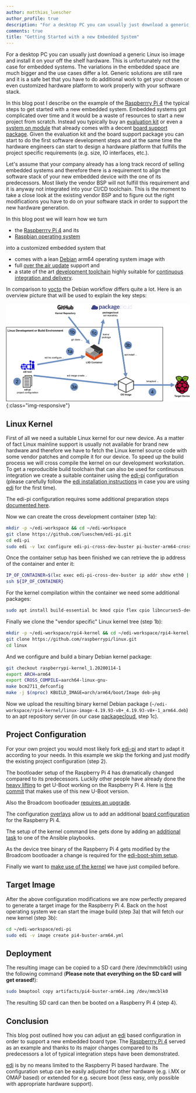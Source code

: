 ```yaml
---
author: matthias_luescher
author_profile: true
description: "For a desktop PC you can usually just download a generic Linux iso image and install it. This is unfortunately not the case for embedded systems. In this blog post I describe on the example of the Raspberrry Pi 4 the typical steps to get started with a new embedded system."
comments: true
title: "Getting Started with a new Embedded System"
---
```


For a desktop PC you can usually just download a generic Linux iso image and install it on your off the shelf hardware.
This is unfortunately not the case for embedded systems. The variations in the embedded space are much bigger and the
use cases differ a lot. Generic solutions are still rare and it is a safe bet that you have to do additional work
to get your chosen or even customized hardware platform to work properly with your software stack.

In this blog post I describe on the example of the [Raspberrry Pi 4](https://www.raspberrypi.org/products/raspberry-pi-4-model-b/)
the typical steps to get started with a new embedded
system. Embedded systems got complicated over time and it would be a waste of resources to start a new project from
scratch. Instead you typically buy an [evaluation kit](https://www.nxp.com/design/development-boards/i.mx-evaluation-and-development-boards/evaluation-kit-for-the-i.mx-8m-applications-processor:MCIMX8M-EVK)
or even a [system on module](https://en.wikipedia.org/wiki/System_on_module) that already comes with a decent
[board support package](https://en.wikipedia.org/wiki/Board_support_package). Given the evaluation kit and the board
support package you can start to do the first software development steps and at the same time the hardware engineers
can start to design a hardware platform that fulfills the project specific requirements (e.g. size, IO interfaces,
etc.).

Let's assume that your company already has a long track record of selling embedded systems and therefore there is a
requirement to align the software stack of your new embedded device with the one of its predecessors. Most likely the
vendor BSP will not fulfill this requirement and it is anyway not integrated into your CI/CD toolchain. This is the
moment to take a close look at the existing vendor BSP and to figure out the right modifications you have to do on your
software stack in order to support the new hardware generation.

In this blog post we will learn how we turn

- the [Raspberrry Pi 4](https://www.raspberrypi.org/products/raspberry-pi-4-model-b/) and its
- [Raspbian operating system](https://www.raspbian.org/)

into a customized embedded system that

- comes with a lean [Debian](https://www.debian.org/) arm64 operating system image with
- full [over the air update](/Updating-a-Debian-Based-IoT-Fleet/) support and
- a state of the art [development toolchain](/A-new-Approach-to-Operating-System-Image-Generation/) highly suitable for
[continuous integration and delivery](/CI-and-CD-for-Debian-and-Ubuntu/).

In comparison to [yocto](https://www.yoctoproject.org/) the Debian workflow differs quite a lot. Here is an overview
picture that will be used to explain the key steps:

![key steps](/assets/images/blog/edi-rpi4.png){:class="img-responsive"}


Linux Kernel
------------

First of all we need a suitable Linux kernel for our new device. As a matter of fact Linux mainline support is usually
not available for brand new hardware and therefore we have to fetch the Linux kernel source code with some vendor
patches and compile it for our device. To speed up the build process we will cross compile the kernel on our development
workstation. To get a reproducible build toolchain that can also be used for continuous integration we create a suitable
container using the [edi-pi](https://github.com/lueschem/edi-pi/) configuration (please carefully follow the
[edi installation instructions](https://docs.get-edi.io/en/latest/getting_started.html) in case you are using
[edi](https://www.get-edi.io) for the first time).

The edi-pi configuration requires some additional preparation steps
[documented here](https://github.com/lueschem/edi-pi/#preparation).

Now we can create the cross development container (step 1a):

``` bash
mkdir -p ~/edi-workspace && cd ~/edi-workspace
git clone https://github.com/lueschem/edi-pi.git
cd edi-pi
sudo edi -v lxc configure edi-pi-cross-dev-buster pi-buster-arm64-cross-dev.yml
```

Once the container setup has been finished we can retrieve the ip address of the container and enter it:

``` bash
IP_OF_CONTAINER=$(lxc exec edi-pi-cross-dev-buster ip addr show eth0 | grep "inet\b" | awk '{print $2}' | cut -d/ -f1)
ssh ${IP_OF_CONTAINER}
```

For the kernel compilation within the container we need some additional packages:

``` bash
sudo apt install build-essential bc kmod cpio flex cpio libncurses5-dev bison libssl-dev wget lzop git
```

Finally we clone the "vendor specific" Linux kernel tree (step 1b):

``` bash
mkdir -p ~/edi-workspace/rpi4-kernel && cd ~/edi-workspace/rpi4-kernel
git clone https://github.com/raspberrypi/linux.git
cd linux
```

And we configure and build a binary Debian kernel package:

``` bash
git checkout raspberrypi-kernel_1.20200114-1
export ARCH=arm64
export CROSS_COMPILE=aarch64-linux-gnu-
make bcm2711_defconfig
make -j $(nproc) KBUILD_IMAGE=arch/arm64/boot/Image deb-pkg
```

Now we upload the resulting binary kernel Debian package
(`~/edi-workspace/rpi4-kernel/linux-image-4.19.93-v8+_4.19.93-v8+-1_arm64.deb`) to an apt repository server
(in our case [packagecloud](https://packagecloud.io/get-edi/debian), step 1c).


Project Configuration
---------------------

For your own project you would most likely fork [edi-pi](https://github.com/lueschem/edi-pi/) and start
to adapt it according to your needs. In this example we skip the forking and just modify the existing project
configuration (step 2).

The bootloader setup of the Raspberry Pi 4 has dramatically changed compared to its predecessors. Luckily
other people have already done the [heavy lifting](https://andrei.gherzan.ro/linux/uboot-on-rpi/) to get U-Boot working
on the Raspberry Pi 4. Here is
[the commit](https://github.com/lueschem/edi-pi/commit/81c8e16d82265ab33a8ec7d500c3e6302e74025d) that makes use of this
new U-Boot version.

Also the Broadcom bootloader
[requires an upgrade](https://github.com/lueschem/edi-pi/commit/3176cc750fc921b7a15831572cf150ad3ff516de).

The configuration [overlays](https://docs.get-edi.io/en/latest/config_management/overlays.html) allow us to add an
additional [board configuration](https://github.com/lueschem/edi-pi/commit/2a063eb9f6027b0e09bc975dd48fbf2d668e00bf)
for the Raspberry Pi 4.

The setup of the kernel command line gets done by adding an
[additional task](https://github.com/lueschem/edi-pi/commit/e3b006e0e282e67bbf499ff9a3c7a0edc443c344) to one of the
Ansible playbooks.

As the device tree binary of the Raspberry Pi 4 gets modified by the Broadcom bootloader a change is required for the
[edi-boot-shim setup](https://github.com/lueschem/edi-boot-shim/commit/80f1b3e8180ca3f99467f76b70f14aa4f912c655).

Finally we want to
[make use of the kernel](https://github.com/lueschem/edi-pi/commit/5ff192d89156c10392f62653a0c211d3f220a9c9) we have
just compiled before.

Target Image
------------

After the above configuration modifications we are now perfectly prepared to generate a target image for the Raspberry
Pi 4. Back on the host operating system we can start the image build (step 3a) that will fetch our new kernel (step 3b):

``` bash
cd ~/edi-workspace/edi-pi
sudo edi -v image create pi4-buster-arm64.yml
```


Deployment
----------

The resulting image can be copied to a SD card (here /dev/mmcblk0) using the following command
(**Please note that everything on the SD card will get erased!**):

``` bash
sudo bmaptool copy artifacts/pi4-buster-arm64.img /dev/mmcblk0
```

The resulting SD card can then be booted on a Raspberry Pi 4 (step 4).


Conclusion
----------

This blog post outlined how you can adjust an [edi](https://www.get-edi.io) based configuration in order to support a
new embedded board type. The [Raspberrry Pi 4](https://www.raspberrypi.org/products/raspberry-pi-4-model-b/) served as
an example and thanks to its major changes compared to its predecessors a lot of typical integration steps have been
demonstrated.

[edi](https://www.get-edi.io) is by no means limited to the Raspberry Pi based hardware. The configuration setup can be
easily adjusted for other hardware (e.g. i.MX or OMAP based) or extended for e.g. secure boot (less easy, only possible
with appropriate hardware support).